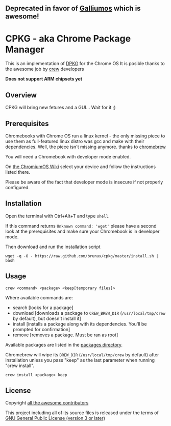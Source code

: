 Deprecated in favor of [Galliumos](https://wiki.galliumos.org/FAQ) which is awesome!
----------
CPKG - aka Chrome Package Manager
==========

This is an implementation of [DPKG](https://wiki.debian.org/Teams/Dpkg) for the Chrome OS
It is posible thanks to the awesome job by [crew](https://github.com/skycocker/chromebrew/graphs/contributors) developers

**Does not support ARM chipsets yet**

Overview
--------

CPKG will bring new fetures and a GUI... Wait for it ;)


Prerequisites
-------------

Chromebooks with Chrome OS run a linux kernel - the only missing piece to use them as full-featured linux distro was gcc and make with their dependencies. Well, the piece isn't missing anymore. thanks to [chromebrew](https://github.com/skycocker/chromebrew)

You will need a Chromebook with developer mode enabled.

On [the ChromiumOS Wiki](https://www.chromium.org/chromium-os/developer-information-for-chrome-os-devices) select your device and follow the instructions listed there.

Please be aware of the fact that developer mode is insecure if not properly configured.

Installation
------------
Open the terminal with Ctrl+Alt+T and type `shell`.

If this command returns `Unknown command: 'wget'` please have a second look at the prerequisites and make sure your Chromebook is in developer mode.

Then download and run the installation script

    wget -q -O - https://raw.github.com/brunux/cpkg/master/install.sh | bash

Usage
-----

    crew <command> <package> <keep[temporary files]>

Where available commands are:
  
  * search [looks for a package]
  * download [downloads a package to `CREW_BREW_DIR` (`/usr/local/tmp/crew` by default), but doesn't install it]
  * install [installs a package along with its dependencies. You'll be prompted for confirmation]
  * remove [removes a package. Must be ran as root]
  
Available packages are listed in the [packages directory](https://github.com/brunux/cpkg/tree/master/packages).

Chromebrew will wipe its `BREW_DIR` (`/usr/local/tmp/crew` by default) after installation unless you pass "keep" as the last parameter when running "crew install".

    crew install <package> keep

License
-------

Copyright [all the awesome contributors](https://github.com/skycocker/chromebrew/graphs/contributors)

This project including all of its source files is released under the terms of [GNU General Public License (version 3 or later)](http://www.gnu.org/licenses/gpl.txt)
